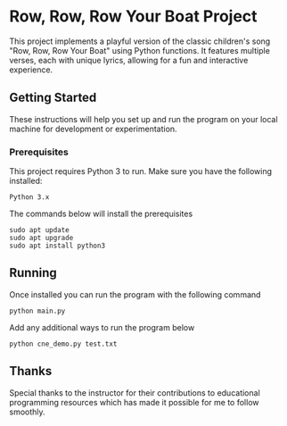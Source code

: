 # Row, Row, Row Your Boat Project

This project implements a playful version of the classic children's song "Row, Row, Row Your Boat" using Python functions. It features multiple verses, each with unique lyrics, allowing for a fun and interactive experience.

## Getting Started

These instructions will help you set up and run the program on your local machine for development or experimentation.

### Prerequisites

This project requires Python 3 to run. Make sure you have the following installed:

    Python 3.x
The commands below will install the prerequisites

```
sudo apt update
sudo apt upgrade
sudo apt install python3
```

## Running
Once installed you can run the program with the following command

```
python main.py
```

Add any additional ways to run the program below

```
python cne_demo.py test.txt
```

## Thanks
Special thanks to the instructor for their contributions to educational programming resources which has made it possible for me to follow smoothly. 
